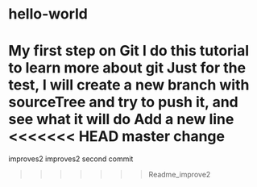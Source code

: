# hello-world
My first step on Git
I do this tutorial to learn more about git
Just for the test, I will create a new branch with sourceTree and try to push it, and see what it will do
Add a new line
<<<<<<< HEAD
master change
=======
improves2
improves2 second commit
>>>>>>> Readme_improve2
